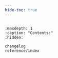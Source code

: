 ```yaml
---
hide-toc: true
---
```


```{include} ../README.md
```

```{toctree}
:maxdepth: 1
:caption: "Contents:"
:hidden:

changelog
reference/index
```
